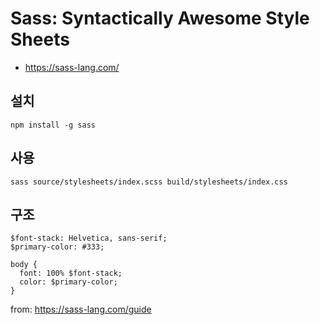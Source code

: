 # Sass: Syntactically Awesome Style Sheets

- https://sass-lang.com/

 

## 설치
```
npm install -g sass
```
 
## 사용
```
sass source/stylesheets/index.scss build/stylesheets/index.css
```
 
## 구조
```
$font-stack: Helvetica, sans-serif;
$primary-color: #333;

body {
  font: 100% $font-stack;
  color: $primary-color;
}
```
from: https://sass-lang.com/guide

